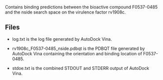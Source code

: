 Contains binding predictions between the bioactive compound F0537-0485 and the nside search space on the virulence factor rv1908c.

## Files

- log.txt is the log file generated by AutoDock Vina.

- rv1908c_F0537-0485_nside.pdbqt is the PDBQT file generated by AutoDock Vina containing the orientation and binding location of F0537-0485.

- stdoe.txt is the combined STDOUT and STDERR output of AutoDock Vina.

